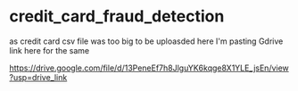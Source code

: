 # credit_card_fraud_detection
as credit card csv file was too big to be uploasded here I'm pasting Gdrive link here for the same

https://drive.google.com/file/d/13PeneEf7h8JlguYK6kqge8X1YLE_jsEn/view?usp=drive_link
